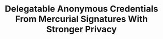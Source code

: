 ---
layout: post
year: 2024
title: "Delegatable Anonymous Credentials From Mercurial Signatures With Stronger Privacy"
authors: Scott Griffy, Anna Lysyanskaya, Omid Mir, Octavio Perez Kempner, Daniel Slamanig
venue: "30th Annual International Conference on the Theory and Application of Cryptology and Information Security - ASIACRYPT 2024"
pdf: http://eprint.iacr.org/2024/1216.pdf
web: https://asiacrypt.iacr.org/2024
bib: https://dblp.org/rec/conf/asiacrypt/GriffyLMPS24.html?view=bibtex
github: 
talk: https://iacr.org/submit/files/slides/2024/asiacrypt/asiacrypt2024/88/88_slides.pdf
pub: https://doi.org/10.1007/978-981-96-0888-1_10
---